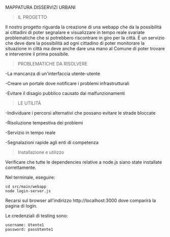 MAPPATURA DISSERVIZI URBANI

>IL PROGETTO

Il nostro progetto riguarda la creazione di una webapp che da la possibilità ai cittadini di poter segnalare e visualizzare in tempo reale svariate problematiche che si potrebbero riscontrare in giro per la città. È un servizio che deve dare la possibilità ad ogni cittadino di poter monitorare la situazione in città ma deve anche dare una mano al Comune di poter trovare e intervenire il prima possibile.

>PROBLEMATICHE DA RISOLVERE

-La mancanza di un'interfaccia utente-utente

-Creare un portale dove notificare i problemi infrastrutturali

-Evitare il disagio pubblico causato dai malfunzionamenti

>LE UTILITÁ

-Individuare i percorsi alternativi che possano evitare le strade bloccate

-Risoluzione tempestiva dei problemi

-Servizio in tempo reale

-Segnalazioni rapide agli enti di competenza

>Installazione e utilizzo

Verificare che tutte le dependencies relative a node.js siano state installate correttamente.

Nel terminale, eseguire:
```
cd src/main/webapp
node login-server.js
```

Recarsi sul browser all'indirizzo http://localhost:3000 dove comparirà la pagina di login.

Le credenziali di testing sono:
```
username: Utente1
password: passUtente1
```